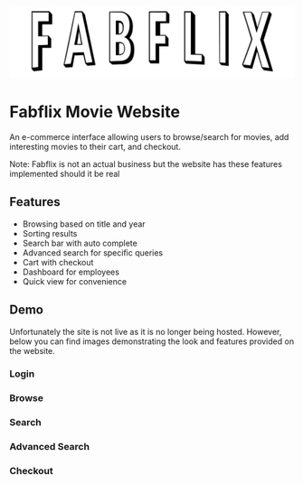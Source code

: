 <div style="text-align:center">
<img src="/images/logo.png"></img>
</div>

# Fabflix Movie Website
An e-commerce interface allowing users to browse/search for movies, add interesting movies to their cart, and checkout.

Note: Fabflix is not an actual business but the website has these features implemented should it be real

## Features
* Browsing based on title and year
* Sorting results
* Search bar with auto complete
* Advanced search for specific queries
* Cart with checkout
* Dashboard for employees
* Quick view for convenience

## Demo
Unfortunately the site is not live as it is no longer being hosted. However, below you can find images demonstrating the look and features
provided on the website.

### Login

### Browse

### Search

### Advanced Search

### Checkout
